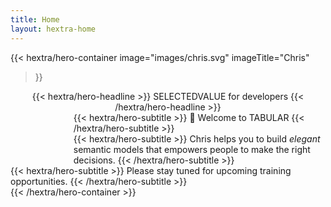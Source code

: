 ```yaml
---
title: Home
layout: hextra-home
---
```


{{< hextra/hero-container
  image="images/chris.svg"
  imageTitle="Chris"
>}}
<div style="text-align: center;" class="hx-mt-6 hx-mb-6">
{{< hextra/hero-headline >}}
  SELECTEDVALUE for developers
{{< /hextra/hero-headline >}}
</div>

<div style="padding-left: 20%;" class="hx-mt-6 hx-mb-6">
{{< hextra/hero-subtitle >}}
  👋 Welcome to TABULAR
{{< /hextra/hero-subtitle >}}
</div>

<div style="padding-left: 20%;" class="hx-mt-6 hx-mb-6">
{{< hextra/hero-subtitle >}}
  Chris helps you to build <i>elegant</i> semantic models that empowers people to make the right decisions.
{{< /hextra/hero-subtitle >}}
</div>
  
<div class="hx-mt-6 hx-mb-6">
{{< hextra/hero-subtitle >}}
  Please stay tuned for upcoming training opportunities.
{{< /hextra/hero-subtitle >}}
</div>
{{< /hextra/hero-container >}}
